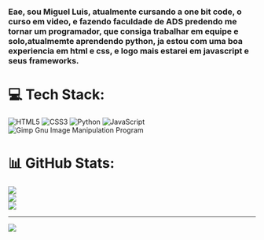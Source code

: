 ### Eae, sou Miguel Luis, atualmente cursando a one bit code, o curso em video, e fazendo faculdade de ADS predendo me tornar um programador, que consiga trabalhar em equipe e solo,atualmemte aprendendo python, ja estou com uma boa experiencia em html e css, e logo mais estarei em javascript e seus frameworks.
# 💻 Tech Stack:
![HTML5](https://img.shields.io/badge/html5-%23E34F26.svg?style=for-the-badge&logo=html5&logoColor=white) ![CSS3](https://img.shields.io/badge/css3-%231572B6.svg?style=for-the-badge&logo=css3&logoColor=white) ![Python](https://img.shields.io/badge/python-3670A0?style=for-the-badge&logo=python&logoColor=ffdd54) ![JavaScript](https://img.shields.io/badge/javascript-%23323330.svg?style=for-the-badge&logo=javascript&logoColor=%23F7DF1E) ![Gimp Gnu Image Manipulation Program](https://img.shields.io/badge/Gimp-657D8B?style=for-the-badge&logo=gimp&logoColor=FFFFFF)
# 📊 GitHub Stats:
![](https://github-readme-stats.vercel.app/api?username=Miguelluisdev&theme=dark&hide_border=false&include_all_commits=true&count_private=false)<br/>
![](https://github-readme-streak-stats.herokuapp.com/?user=Miguelluisdev&theme=dark&hide_border=false)<br/>
![](https://github-readme-stats.vercel.app/api/top-langs/?username=Miguelluisdev&theme=dark&hide_border=false&include_all_commits=true&count_private=false&layout=compact)

---
[![](https://visitcount.itsvg.in/api?id=Miguelluisdev&icon=0&color=4)](https://visitcount.itsvg.in)


<!--
**Miguelluisdev/Miguelluisdev** is a ✨ _special_ ✨ repository because its `README.md` (this file) appears on your GitHub profile.

Here are some ideas to get you started:

- 🔭 I’m currently working on ...
- 🌱 I’m currently learning ...
- 👯 I’m looking to collaborate on ...
- 🤔 I’m looking for help with ...
- 💬 Ask me about ...
- 📫 How to reach me: ...
- 😄 Pronouns: ...
- ⚡ Fun fact: ...
-->
